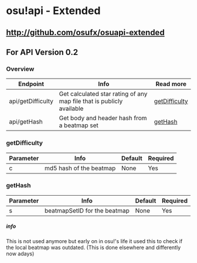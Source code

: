# osu!api - Extended

## http://github.com/osufx/osuapi-extended

## For API Version 0.2

### Overview
| Endpoint | Info | Read more |
| -------- | ---- | --------- |
| api/getDifficulty | Get calculated star rating of any map file that is publicly available | [getDifficulty](#getDifficulty) |
| api/getHash | Get body and header hash from a beatmap set | [getHash](#getHash) |

### getDifficulty
| Parameter | Info | Default | Required |
| --------- | ---- | ------- | -------- |
| c | md5 hash of the beatmap | None | Yes |

### getHash
| Parameter | Info | Default | Required |
| --------- | ---- | ------- | -------- |
| s | beatmapSetID for the beatmap | None | Yes |
##### info
This is not used anymore but early on in osu!'s life it used this to check if the local beatmap was outdated. (This is done elsewhere and differently now adays)